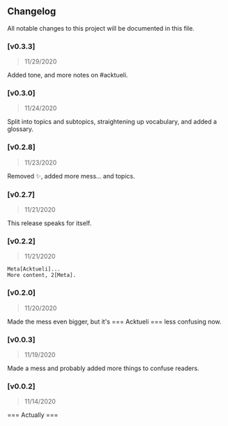 ## Changelog

All notable changes to this project will be documented in this file.

### [v0.3.3]
> 11/29/2020

Added tone, and more notes on #acktueli.

### [v0.3.0]
> 11/24/2020

Split into topics and subtopics, straightening up vocabulary, and added a glossary.

### [v0.2.8]
> 11/23/2020

Removed ✨, added more mess... and topics.

### [v0.2.7]
> 11/21/2020

This release speaks for itself.

### [v0.2.2]
> 11/21/2020

```
Meta[Acktueli]...
More content, 2[Meta].
```

### [v0.2.0]
> 11/20/2020

Made the mess even bigger, but it's === Acktueli === less confusing now.

### [v0.0.3]
> 11/19/2020

Made a mess and probably added more things to confuse readers.

### [v0.0.2]
> 11/14/2020

=== Actually ===